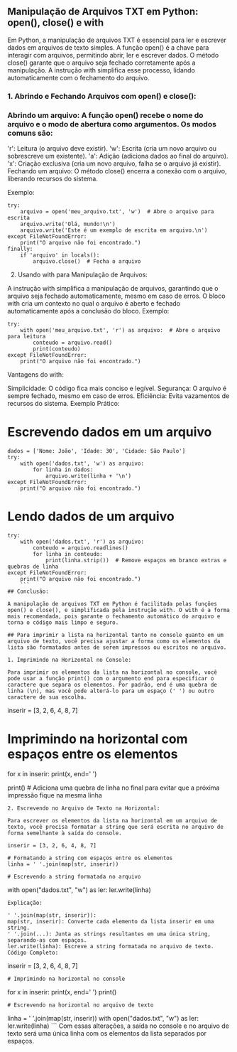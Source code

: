 ## Manipulação de Arquivos TXT em Python: open(), close() e with

Em Python, a manipulação de arquivos TXT é essencial para ler e escrever dados em arquivos de texto simples. A função open() é a chave para interagir com arquivos, permitindo abrir, ler e escrever dados. O método close() garante que o arquivo seja fechado corretamente após a manipulação. A instrução with simplifica esse processo, lidando automaticamente com o fechamento do arquivo.

### 1. Abrindo e Fechando Arquivos com open() e close():

### Abrindo um arquivo: A função open() recebe o nome do arquivo e o modo de abertura como argumentos. Os modos comuns são:
'r': Leitura (o arquivo deve existir).
'w': Escrita (cria um novo arquivo ou sobrescreve um existente).
'a': Adição (adiciona dados ao final do arquivo).
'x': Criação exclusiva (cria um novo arquivo, falha se o arquivo já existir).
Fechando um arquivo: O método close() encerra a conexão com o arquivo, liberando recursos do sistema.

Exemplo:

```
try:
    arquivo = open('meu_arquivo.txt', 'w')  # Abre o arquivo para escrita
    arquivo.write('Olá, mundo!\n')
    arquivo.write('Este é um exemplo de escrita em arquivo.\n')
except FileNotFoundError:
    print("O arquivo não foi encontrado.")
finally:
    if 'arquivo' in locals():
        arquivo.close()  # Fecha o arquivo
```
        
2. Usando with para Manipulação de Arquivos:

A instrução with simplifica a manipulação de arquivos, garantindo que o arquivo seja fechado automaticamente, mesmo em caso de erros.
O bloco with cria um contexto no qual o arquivo é aberto e fechado automaticamente após a conclusão do bloco.
Exemplo:

```
try:
    with open('meu_arquivo.txt', 'r') as arquivo:  # Abre o arquivo para leitura
        conteudo = arquivo.read()
        print(conteudo)
except FileNotFoundError:
    print("O arquivo não foi encontrado.")
```

Vantagens do with:

Simplicidade: O código fica mais conciso e legível.
Segurança: O arquivo é sempre fechado, mesmo em caso de erros.
Eficiência: Evita vazamentos de recursos do sistema.
Exemplo Prático:


# Escrevendo dados em um arquivo
```
dados = ['Nome: João', 'Idade: 30', 'Cidade: São Paulo']
try:
    with open('dados.txt', 'w') as arquivo:
        for linha in dados:
            arquivo.write(linha + '\n')
except FileNotFoundError:
    print("O arquivo não foi encontrado.")
```

# Lendo dados de um arquivo
```
try:
    with open('dados.txt', 'r') as arquivo:
        conteudo = arquivo.readlines()
        for linha in conteudo:
            print(linha.strip())  # Remove espaços em branco extras e quebras de linha
except FileNotFoundError:
    print("O arquivo não foi encontrado.")
    ```
## Conclusão:

A manipulação de arquivos TXT em Python é facilitada pelas funções open() e close(), e simplificada pela instrução with. O with é a forma mais recomendada, pois garante o fechamento automático do arquivo e torna o código mais limpo e seguro.

## Para imprimir a lista na horizontal tanto no console quanto em um arquivo de texto, você precisa ajustar a forma como os elementos da lista são formatados antes de serem impressos ou escritos no arquivo.

1. Imprimindo na Horizontal no Console:

Para imprimir os elementos da lista na horizontal no console, você pode usar a função print() com o argumento end para especificar o caractere que separa os elementos. Por padrão, end é uma quebra de linha (\n), mas você pode alterá-lo para um espaço (' ') ou outro caractere de sua escolha.

```
inserir = [3, 2, 6, 4, 8, 7]

# Imprimindo na horizontal com espaços entre os elementos
for x in inserir:
    print(x, end=' ')

print()  # Adiciona uma quebra de linha no final para evitar que a próxima impressão fique na mesma linha
```
2. Escrevendo no Arquivo de Texto na Horizontal:

Para escrever os elementos da lista na horizontal em um arquivo de texto, você precisa formatar a string que será escrita no arquivo de forma semelhante à saída do console.

inserir = [3, 2, 6, 4, 8, 7]

# Formatando a string com espaços entre os elementos
linha = ' '.join(map(str, inserir))

# Escrevendo a string formatada no arquivo
```
with open("dados.txt", "w") as ler:
    ler.write(linha)
```
Explicação:

' '.join(map(str, inserir)):
map(str, inserir): Converte cada elemento da lista inserir em uma string.
' '.join(...): Junta as strings resultantes em uma única string, separando-as com espaços.
ler.write(linha): Escreve a string formatada no arquivo de texto.
Código Completo:

```
inserir = [3, 2, 6, 4, 8, 7]
```
# Imprimindo na horizontal no console
```
for x in inserir:
    print(x, end=' ')
print()
```
# Escrevendo na horizontal no arquivo de texto
```
linha = ' '.join(map(str, inserir))
with open("dados.txt", "w") as ler:
    ler.write(linha)
    ```
Com essas alterações, a saída no console e no arquivo de texto será uma única linha com os elementos da lista separados por espaços.
